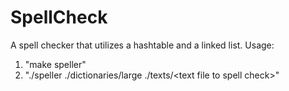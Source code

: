 # SpellCheck
A spell checker that utilizes a hashtable and a linked list.
Usage:
1. "make speller"
2. "./speller ./dictionaries/large ./texts/\<text file to spell check\>"
